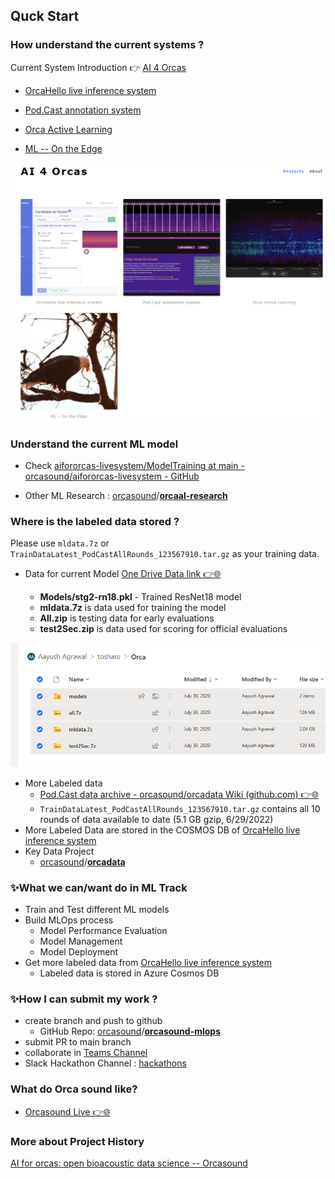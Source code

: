 ## Quck Start

### How understand the current systems ?

Current System Introduction 👉 [AI 4 Orcas](https://ai4orcas.net/portfolio/)

- [OrcaHello live inference system](https://ai4orcas.net/portfolio/orcahello/)

- [Pod.Cast annotation system](https://ai4orcas.net/portfolio/pod-cast-annotation-system/)
- [Orca Active Learning](https://ai4orcas.net/portfolio/orca-al/)
- [ML -- On the Edge](https://ai4orcas.net/portfolio/ml-on-the-edge/)





![](img/ai4orcas.png)  

### Understand the current ML model

- Check  [aifororcas-livesystem/ModelTraining at main - orcasound/aifororcas-livesystem - GitHub](https://github.com/orcasound/aifororcas-livesystem/tree/main/ModelTraining)

- Other ML Research : [orcasound](https://github.com/orcasound)/**[orcaal-research](https://github.com/orcasound/orcaal-research)**


### Where is the labeled data stored ?

<!-- #onedrive -->

Please use `mldata.7z` or `TrainDataLatest_PodCastAllRounds_123567910.tar.gz` as your training data. 

- Data for current Model [One Drive Data link 👉🌐 ](https://microsoft-my.sharepoint.com/:f:/p/aaagraw/EpK2FvtpbRBDt76EwoKPuHoB8ll9WSXNPGhRX63OTg-1Jw?e=550aE2)

    -   **Models/stg2-rn18.pkl** - Trained ResNet18 model
    -   **mldata.7z** is data used for training the model
    -   **All.zip** is testing data for early evaluations
    -   **test2Sec.zip** is data used for scoring for official evaluations

![](img/one-drive-data.png)  

- More Labeled data 
    - [Pod.Cast data archive - orcasound/orcadata Wiki (github.com) 👉🌐](https://github.com/orcasound/orcadata/wiki/Pod.Cast-data-archive)
    - `TrainDataLatest_PodCastAllRounds_123567910.tar.gz` contains all 10 rounds of data available to date (5.1 GB gzip, 6/29/2022)
- More Labeled Data are stored in the COSMOS DB of  [OrcaHello live inference system](https://ai4orcas.net/portfolio/orcahello/)
- Key Data Project 
    - [orcasound](https://github.com/orcasound)/**[orcadata](https://github.com/orcasound/orcadata)**

### ✨What we can/want do in ML Track 
- Train and Test different ML models
- Build MLOps process 
    - Model Performance Evaluation 
    - Model Management 
    - Model Deployment
- Get more labeled data from [OrcaHello live inference system](https://ai4orcas.net/portfolio/orcahello/)
    - Labeled data is stored in Azure Cosmos DB 

### ✨How I can submit my work ?


- create branch and push to github 
    - GitHub Repo: [orcasound](https://github.com/orcasound)/**[orcasound-mlops](https://github.com/orcasound/orcasound-mlops)**
- submit PR to main branch
- collaborate in [Teams Channel](https://teams.microsoft.com/l/channel/19%3a9e79535ad8b9490ea224fb6d2dde3fa2%40thread.skype/ML%2520Development?groupId=19add7a0-1ea1-4c28-b5b6-1d25ef5c2d79&tenantId=72f988bf-86f1-41af-91ab-2d7cd011db47)
- Slack Hackathon Channel : [hackathons](https://orcasound.slack.com/archives/CE5797R54)



### What do Orca sound like?

- [Orcasound Live 👉🌐](https://live.orcasound.net/)


### More about Project History 

[AI for orcas: open bioacoustic data science -- Orcasound](https://www.orcasound.net/portfolio/ai-for-orcas-open-bioacoustic-data-science/)


